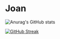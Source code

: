 # Joan
![Anurag's GitHub stats](https://github-readme-stats.vercel.app/api?username=Joan&show_icons=true&theme=radical)


[![GitHub Streak](https://github-readme-streak-stats.herokuapp.com/?user=Joan&theme=dark)](https://github.com/Muthoni-J/Hello-world)
